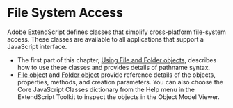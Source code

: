 # File System Access

Adobe ExtendScript defines classes that simplify cross-platform file-system access. These classes are available to all applications that support a JavaScript interface.

- The first part of this chapter, [Using File and Folder objects](using-file-and-folder-objects.md), describes how to use these classes and provides details of pathname syntax.
- [File object](file-object.md) and [Folder object](folder-object.md) provide reference details of the objects, properties, methods, and creation parameters. You can also choose the Core JavaScript Classes dictionary from the Help menu in the ExtendScript Toolkit to inspect the objects in the Object Model Viewer.
